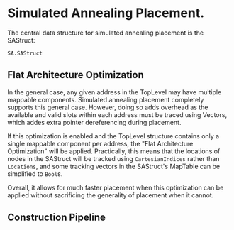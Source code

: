 # Simulated Annealing Placement.

The central data structure for simulated annealing placement is the SAStruct:

```@docs
SA.SAStruct
```

## Flat Architecture Optimization

In the general case, any given address in the TopLevel may have multiple
mappable components. Simulated annealing placement completely supports this 
general case. However, doing so adds overhead as the available and valid slots
within each address must be traced using Vectors, which addes extra pointer
dereferencing during placement.

If this optimization is enabled and the TopLevel structure contains only a 
single mappable component per address, the "Flat Architecture Optimization" will
be applied. Practically, this means that the locations of nodes in the
SAStruct will be tracked using `CartesianIndices` rather than `Locations`, and
some tracking vectors in the SAStruct's MapTable can be simplified to `Bool`s.

Overall, it allows for much faster placement when this optimization can be 
applied without sacrificing the generality of placement when it cannot.

## Construction Pipeline


